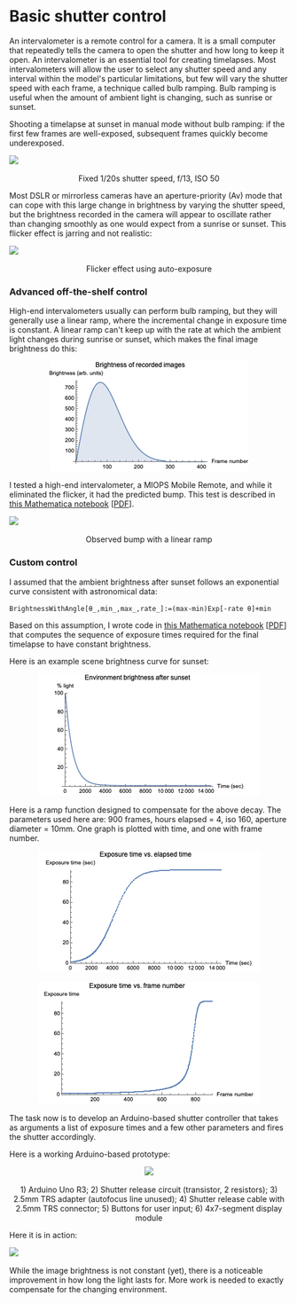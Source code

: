 # Basic shutter control
An intervalometer is a remote control for a camera. It is a small computer that repeatedly tells the camera to open the shutter and how long to keep it open. An intervalometer is an essential tool for creating timelapses. Most intervalometers will allow the user to select any shutter speed and any interval within the model's particular limitations, but few will vary the shutter speed with each frame, a technique called bulb ramping. Bulb ramping is useful when the amount of ambient light is changing, such as sunrise or sunset.

Shooting a timelapse at sunset in manual mode without bulb ramping: if the first few frames are well-exposed, subsequent frames quickly become underexposed.

<p align="left">
  <img src="/img/drastic.gif">
</p>
<p align="center">
   Fixed 1/20s shutter speed, f/13, ISO 50
</p>

Most DSLR or mirrorless cameras have an aperture-priority (Av) mode that can cope with this large change in brightness by  varying the shutter speed, but the brightness recorded in the camera will appear to oscillate rather than changing smoothly as one would expect from a sunrise or sunset. This flicker effect is jarring and not realistic:

<p align="left">
  <img src="/img/flicker.gif">
</p>
<p align="center">
   Flicker effect using auto-exposure
</p>

### Advanced off-the-shelf control
High-end intervalometers usually can perform bulb ramping, but they will generally use a linear ramp, where the incremental change in exposure time is constant. A linear ramp can't keep up with the rate at which the ambient light changes during sunrise or sunset, which makes the final image brightness do this:

<p align="center">
  <img src="/img/plot1.png">
</p>

I tested a high-end intervalometer, a MIOPS Mobile Remote, and while it eliminated the flicker, it had the predicted bump. This test is described in [this Mathematica notebook](https://github.com/brayvid/Timelapses/blob/master/linear_problem.nb) [[PDF](https://github.com/brayvid/Timelapses/blob/master/linear_problem.pdf)].

<p align="left">
  <img src="/img/linear.gif">
</>
<p align="center">
   Observed bump with a linear ramp
</p>

### Custom control
I assumed that the ambient brightness after sunset follows an exponential curve consistent with astronomical data:
```
BrightnessWithAngle[θ_,min_,max_,rate_]:=(max-min)Exp[-rate θ]+min
```
Based on this assumption, I wrote code in [this Mathematica notebook](https://github.com/brayvid/Timelapses/blob/master/better_ramp.nb) [[PDF](https://github.com/brayvid/Timelapses/blob/master/better_ramp.pdf)] that computes the sequence of exposure times required for the final timelapse to have constant brightness. 

Here is an example scene brightness curve for sunset:

<p align="center">
  <img src="/img/plot2.png">
</p>

Here is a ramp function designed to compensate for the above decay. The parameters used here are: 900 frames, hours elapsed = 4, iso 160, aperture diameter = 10mm. One graph is plotted with time, and one with frame number.

<p align="center">
  <img src="/img/plot3.png">
</p>


<p align="center">
  <img src="/img/plot4.png">
</p>

The task now is to develop an Arduino-based shutter controller that takes as arguments a list of exposure times and a few other parameters and fires the shutter accordingly.

Here is a working Arduino-based prototype:

<p align="center">
  <img src="/img/prototype.png">
</p>
<p align="center">
1) Arduino Uno R3; 2) Shutter release circuit (transistor, 2 resistors); 3) 2.5mm TRS adapter (autofocus line unused); 4) Shutter release cable with 2.5mm TRS connector; 5) Buttons for user input; 6) 4x7-segment display module
</p>

Here it is in action:

<p align="left">
  <img src="/img/prototype.gif">
</p>

While the image brightness is not constant (yet), there is a noticeable improvement in how long the light lasts for. More work is needed to exactly compensate for the changing environment.







